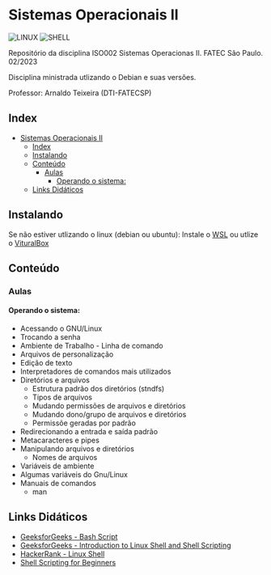 # Sistemas Operacionais II

![LINUX](https://img.shields.io/badge/Linux-E34F26?style=for-the-badge&logo=linux&logoColor=black)
![SHELL](https://img.shields.io/badge/Shell_Script-121011?style=for-the-badge&logo=gnu-bash&logoColor=white)

Repositório da disciplina ISO002 Sistemas Operacionas II. FATEC São Paulo. 02/2023

Disciplina ministrada utlizando o Debian e suas versões.

Professor: Arnaldo Teixeira (DTI-FATECSP)

## Index

- [Sistemas Operacionais II](#sistemas-operacionais-ii)
  - [Index](#index)
  - [Instalando](#instalando)
  - [Conteúdo](#conteúdo)
    - [Aulas](#aulas)
      - [Operando o sistema:](#operando-o-sistema)
  - [Links Didáticos](#links-didáticos)

## Instalando

Se não estiver utlizando o linux (debian ou ubuntu):
Instale o [WSL](https://learn.microsoft.com/pt-br/windows/wsl/install) ou utlize o [VituralBox](https://www.virtualbox.org/)

## Conteúdo

### Aulas

#### Operando o sistema:

- Acessando o GNU/Linux
- Trocando a senha
- Ambiente de Trabalho - Linha de comando
- Arquivos de personalização
- Edição de texto
- Interpretadores de comandos mais utilizados
- Diretórios e arquivos
  - Estrutura padrão dos diretórios (stndfs)
  - Tipos de arquivos
  - Mudando permissões de arquivos e diretórios
  - Mudando dono/grupo de arquivos e diretórios
  - Permissõe geradas por padrão
- Redirecionando a entrada e saída padrão
- Metacaracteres e pipes
- Manipulando arquivos e diretórios
  - Nomes de arquivos
- Variáveis de ambiente
- Algumas variáveis do Gnu/Linux
- Manuais de comandos
  - man

## Links Didáticos

- [GeeksforGeeks - Bash Script](https://www.geeksforgeeks.org/bash-script-command-substitution/?ref=ml_lbp)
- [GeeksforGeeks - Introduction to Linux Shell and Shell Scripting](https://www.geeksforgeeks.org/introduction-linux-shell-shell-scripting/?ref=shm)
- [HackerRank - Linux Shell](https://www.hackerrank.com/domains/shell?filters%5Bsubdomains%5D%5B%5D=bash)
- [Shell Scripting for Beginners](https://www.freecodecamp.org/news/shell-scripting-crash-course-how-to-write-bash-scripts-in-linux/)